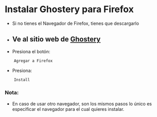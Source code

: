 # Instalar Ghostery para Firefox

- Si no tienes el Navegador de Firefox, tienes que descargarlo

- ##  Ve al sitio web de [Ghostery](https://addons.mozilla.org/es/firefox/addon/ghostery/)

- Presiona el botón:

```sh
	Agregar a Firefox
```

- Presiona:

```sh
 	Install
```

### Nota: ###
- En caso de usar otro navegador, son los 
mismos pasos lo único es especificar el navegador para el cual
quieres instalar.

